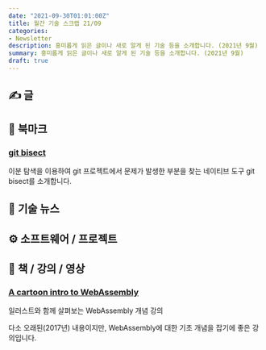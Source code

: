 ```yaml
---
date: "2021-09-30T01:01:00Z"
title: 월간 기술 스크랩 21/09
categories:
- Newsletter
description: 흥미롭게 읽은 글이나 새로 알게 된 기술 등을 소개합니다. (2021년 9월)
summary: 흥미롭게 읽은 글이나 새로 알게 된 기술 등을 소개합니다. (2021년 9월)
draft: true
---
```


## ✍️ 글

## 📌 북마크

### [git bisect](https://thoughtbot.com/blog/git-bisect)

이분 탐색을 이용하여 git 프로젝트에서 문제가 발생한 부분을 찾는 네이티브 도구 git bisect를 소개합니다.

## 📰 기술 뉴스

## ⚙️ 소프트웨어 / 프로젝트

## 📙 책 / 강의 / 영상

### [A cartoon intro to WebAssembly](https://hacks.mozilla.org/2017/02/a-cartoon-intro-to-webassembly/)

일러스트와 함께 살펴보는 WebAssembly 개념 강의

다소 오래된(2017년) 내용이지만, WebAssembly에 대한 기초 개념을 잡기에 좋은 강의입니다.
